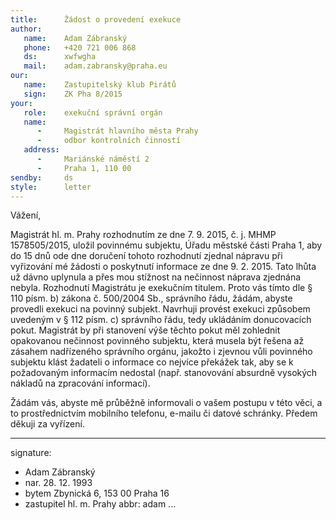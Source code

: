 ```yaml
---
title:      Žádost o provedení exekuce
author:
   name:    Adam Zábranský
   phone:   +420 721 006 868
   ds:      xwfwgha
   mail:    adam.zabransky@praha.eu
our:
   name:    Zastupitelský klub Pirátů
   sign:    ZK Pha 8/2015
your:
   role:    exekuční správní orgán
   name:
      -     Magistrát hlavního města Prahy
      -     odbor kontrolních činností
   address:
      -     Mariánské náměstí 2
      -     Praha 1, 110 00
sendby:     ds
style:      letter
---
```


Vážení,

Magistrát hl. m. Prahy rozhodnutím ze dne 7. 9. 2015, č. j. MHMP 1578505/2015, uložil povinnému subjektu, Úřadu městské části Praha 1, aby do 15 dnů ode dne doručení tohoto rozhodnutí zjednal nápravu při vyřizování mé žádosti o poskytnutí informace ze dne 9. 2. 2015. Tato lhůta už dávno uplynula a přes mou stížnost na nečinnost náprava zjednána nebyla. Rozhodnutí Magistrátu je exekučním titulem. Proto vás tímto dle § 110 písm. b) zákona č. 500/2004 Sb., správního řádu, žádám, abyste provedli exekuci na povinný subjekt. Navrhuji provést exekuci způsobem uvedeným v § 112 písm. c) správního řádu, tedy ukládáním donucovacích pokut. Magistrát by při stanovení výše těchto pokut měl zohlednit opakovanou nečinnost povinného subjektu, která musela být řešena až zásahem nadřízeného správního orgánu, jakožto i zjevnou vůli povinného subjektu klást žadateli o informace co nejvíce překážek tak, aby se k požadovaným informacím nedostal (např. stanovování absurdně vysokých nákladů na zpracování informací).

Žádám vás, abyste mě průběžně informovali o vašem postupu v této věci, a to prostřednictvím mobilního telefonu, e-mailu či datové schránky. Předem děkuji za vyřízení.

---
signature:
  - Adam Zábranský
  - nar. 28. 12. 1993
  - bytem Zbynická 6, 153 00 Praha 16
  - zastupitel hl. m. Prahy
abbr:       adam
...
